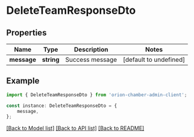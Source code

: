 # DeleteTeamResponseDto


## Properties

Name | Type | Description | Notes
------------ | ------------- | ------------- | -------------
**message** | **string** | Success message | [default to undefined]

## Example

```typescript
import { DeleteTeamResponseDto } from 'orion-chamber-admin-client';

const instance: DeleteTeamResponseDto = {
    message,
};
```

[[Back to Model list]](../README.md#documentation-for-models) [[Back to API list]](../README.md#documentation-for-api-endpoints) [[Back to README]](../README.md)

